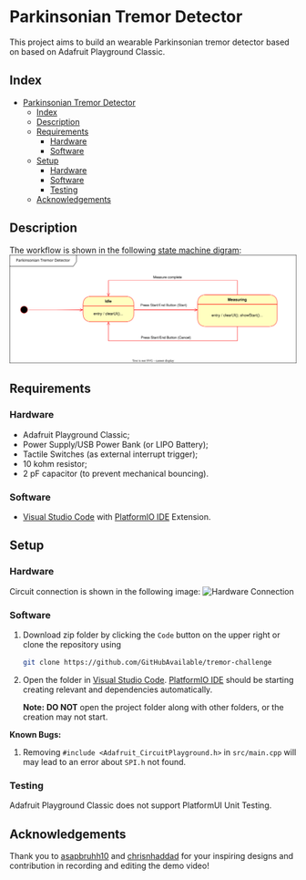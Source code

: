 # Parkinsonian Tremor Detector

This project aims to build an wearable Parkinsonian 
tremor detector based on based on Adafruit Playground 
Classic.

## Index
- [Parkinsonian Tremor Detector](#parkinsonian-tremor-detector)
  - [Index](#index)
  - [Description](#description)
  - [Requirements](#requirements)
    - [Hardware](#hardware)
    - [Software](#software)
  - [Setup](#setup)
    - [Hardware](#hardware-1)
    - [Software](#software-1)
    - [Testing](#testing)
  - [Acknowledgements](#acknowledgements)

## Description
The workflow is shown in the following [state machine digram][workflow]:
![Workflow State Machine Diagram](./img/workflow.svg)

## Requirements
### Hardware
+ Adafruit Playground Classic;
+ Power Supply/USB Power Bank (or LIPO Battery);
+ Tactile Switches (as external interrupt trigger);
+ 10 kohm resistor;
+ 2 pF capacitor (to prevent mechanical bouncing).

### Software
+ [Visual Studio Code][vscode] with [PlatformIO IDE][platformIO] 
  Extension.

## Setup
### Hardware
Circuit connection is shown in the following image:
![Hardware Connection](./img/connection.jpg)

### Software
1. Download zip folder by clicking the `Code` button on the upper
   right or clone the repository using 
   ```bash
   git clone https://github.com/GitHubAvailable/tremor-challenge
   ```
2. Open the folder in [Visual Studio Code][vscode]. 
   [PlatformIO IDE][platformIO] should be starting creating relevant 
   and dependencies automatically.

   **Note:** **DO NOT** open the project folder along with other folders, or the creation may not start.

**Known Bugs:**
1. Removing `#include <Adafruit_CircuitPlayground.h>` 
   in `src/main.cpp` will may lead to an error about `SPI.h` not found.

### Testing
Adafruit Playground Classic does not support PlatformUI Unit Testing.

## Acknowledgements
Thank you to [asapbruhh10][asapbruhh10] and [chrisnhaddad][chrisnhaddad] for 
your inspiring designs and contribution in recording and editing the demo video!

[vscode]: https://code.visualstudio.com/download
[platformIO]: https://platformio.org/platformio-ide
[workflow]: ./img/workflow.svg

[asapbruhh10]: https://github.com/asapbruhh10
[chrisnhaddad]: https://github.com/chrisnhaddad